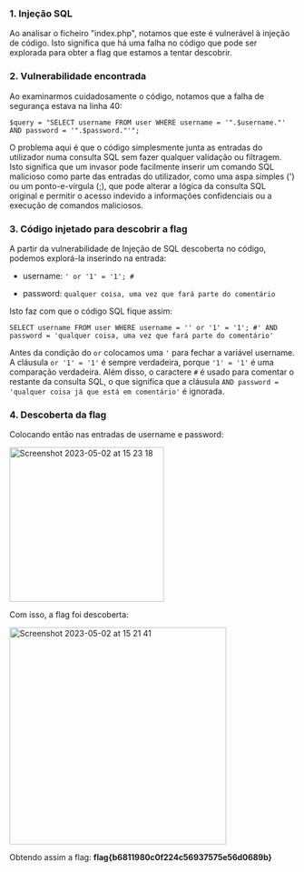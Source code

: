### **1. Injeção SQL**

Ao analisar o ficheiro "index.php", notamos que este é vulnerável à injeção de código. Isto significa que há uma falha no código que pode ser explorada para obter a flag que estamos a tentar descobrir.


### **2. Vulnerabilidade encontrada**

Ao examinarmos cuidadosamente o código, notamos que a falha de segurança estava na linha 40:

```$query = "SELECT username FROM user WHERE username = '".$username."' AND password = '".$password."'";```

O problema aqui é que o código simplesmente junta as entradas do utilizador numa consulta SQL sem fazer qualquer validação ou filtragem. Isto significa que um invasor pode facilmente inserir um comando SQL malicioso como parte das entradas do utilizador, como uma aspa simples (') ou um ponto-e-vírgula (;), que pode alterar a lógica da consulta SQL original e permitir o acesso indevido a informações confidenciais ou a execução de comandos maliciosos.


### **3. Código injetado para descobrir a flag**

A partir da vulnerabilidade de Injeção de SQL descoberta no código, podemos explorá-la inserindo na entrada:

- username: ```' or '1' = '1'; #```

- password: ```qualquer coisa, uma vez que fará parte do comentário```

Isto faz com que o código SQL fique assim:

```SELECT username FROM user WHERE username = '' or '1' = '1'; #' AND password = 'qualquer coisa, uma vez que fará parte do comentário'```

Antes da condição do ```or``` colocamos uma ```'``` para fechar a variável username. A cláusula ```or '1' = '1'``` é sempre verdadeira, porque ```'1' = '1'``` é uma comparação verdadeira. Além disso, o caractere ```#``` é usado para comentar o restante da consulta SQL, o que significa que a cláusula ```AND password = 'qualquer coisa já que está em comentário'``` é ignorada.


### **4. Descoberta da flag**

Colocando então nas entradas de username e password:

<img width="272" alt="Screenshot 2023-05-02 at 15 23 18" src="https://user-images.githubusercontent.com/98234753/235695433-bd75d533-3e61-4398-a712-f9b048f7b649.png">

Com isso, a flag foi descoberta:

<img width="382" alt="Screenshot 2023-05-02 at 15 21 41" src="https://user-images.githubusercontent.com/98234753/235694947-0fd32909-678d-446b-b850-3990123e1c5a.png">

Obtendo assim a flag: **flag{b6811980c0f224c56937575e56d0689b}**
